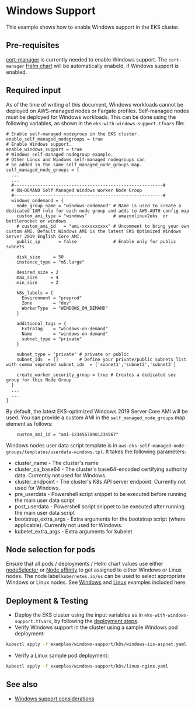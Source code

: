 # Windows Support

This example shows how to enable Windows support in the EKS cluster. 

## Pre-requisites

[cert-manager](https://cert-manager.io/) is currently needed to enable Windows support. The `cert-manager` [Helm chart](../../kubernetes-addons/cert-manager) will be automatically enabeld, if Windows support is enabled.

## Required input

As of the time of writing of this document, Windows workloads cannot be deployed on AWS-managed nodes or Fargate profiles. Self-managed nodes must be deployed for Windows workloads. This can be done using the following variables, as shown in the `eks-with-windows-support.tfvars` file:
```
# Enable self-managed nodegroup in the EKS cluster.
enable_self_managed_nodegroups = true
# Enable Windows support.
enable_windows_support = true
# Windows self-managed nodegroup example. 
# Other Linux and Windows self-managed nodegroups can
# be added in the same self_managed_node_groups map.
self_managed_node_groups = {
  ...
  ...
  #---------------------------------------------------------#
  # ON-DEMAND Self Managed Windows Worker Node Group
  #---------------------------------------------------------#
  windows_ondemand = {
    node_group_name = "windows-ondemand" # Name is used to create a dedicated IAM role for each node group and adds to AWS-AUTH config map
    custom_ami_type = "windows"          # amazonlinux2eks  or bottlerocket or windows
    # custom_ami_id   = "ami-xxxxxxxxxx" # Uncomment to bring your own custom AMI. Default Windows AMI is the latest EKS Optimized Windows Server 2019 English Core AMI.
    public_ip       = false              # Enable only for public subnets

    disk_size     = 50
    instance_type = "m5.large"

    desired_size = 2
    max_size     = 4
    min_size     = 2

    k8s_labels = {
      Environment = "preprod"
      Zone        = "dev"
      WorkerType  = "WINDOWS_ON_DEMAND"
    }

    additional_tags = {
      ExtraTag    = "windows-on-demand"
      Name        = "windows-on-demand"
      subnet_type = "private"
    }

    subnet_type = "private" # private or public
    subnet_ids  = []        # Define your private/public subnets list with comma seprated subnet_ids  = ['subnet1','subnet2','subnet3']

    create_worker_security_group = true # Creates a dedicated sec group for this Node Group
  }
  ...
  ...
}
```

By default, the latest EKS-optimized Windows 2019 Server Core AMI will be used. You can provide a custom AMI in the `self_managed_node_groups` map element as follows:
```
    custom_ami_id = "ami-12345678901234567"
```

Windows nodes user data script template is in `aws-eks-self-managed-node-groups/templates/userdata-windows.tpl`. It takes the following parameters:
* cluster_name - The cluster's name
* cluster_ca_base64 - The cluster's base64-encoded certifying authority data. Currently not used for Windows.
* cluster_endpoint - The cluster's K8s API server endpoint. Currently not used for Windows.
* pre_userdata - Powershell script snippet to be executed before running the main user data script
* post_userdata - Powershell script snippet to be executed after running the main user data script
* bootstrap_extra_args - Extra arguments for the bootstrap script (where applicable). Currently not used for Windows.
* kubelet_extra_args - Extra arguments for kubelet

## Node selection for pods

Ensure that all pods / deployments / Helm chart values use either [nodeSelector](https://kubernetes.io/docs/concepts/scheduling-eviction/assign-pod-node/#nodeselector) or [Node affinity](https://kubernetes.io/docs/concepts/scheduling-eviction/assign-pod-node/#node-affinity) to get assigned to either Windows or Linux nodes. The node label `kubernetes.io/os` can be used to select appropriate Windows or Linux nodes. See [Windows](./k8s/windows-iis-aspnet.yaml) and [Linux](./k8s/linux-nginx.yaml) examples included here.

## Deployment & Testing

* Deploy the EKS cluster using the input variables as in `eks-with-windows-support.tfvars`, by following the [deployment steps](../../README.md#deployment-steps). 
* Verify Windows support in the cluster using a sample Windows pod deployment:
```bash
kubectl apply -f examples/windows-support/k8s/windows-iis-aspnet.yaml
```
* Verify a Linux sample pod deployment:
```bash
kubectl apply -f examples/windows-support/k8s/linux-nginx.yaml
```

## See also

* [Windows support considerations](https://docs.aws.amazon.com/eks/latest/userguide/windows-support.html)
